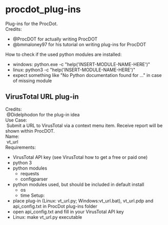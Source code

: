 # procdot_plug-ins
Plug-ins for the ProcDot.<br/>
Credits:
* @ProcDOT for actually writing ProcDOT
* @bmmaloney97 for his tutorial on writing plug-ins for ProcDOT

How to check if the used python modules are installed:
* windows: python.exe -c "help('INSERT-MODULE-NAME-HERE')"
* linux:  python3 -c "help('INSERT-MODULE-NAME-HERE')"
* expect something like "No Python documentation found for ..." in case of missing module
## VirusTotal URL plug-in
Credits: <br/>
&nbsp;@Didelphodon for the plug-in idea<br/>
Use Case:<br/>
&nbsp;Submit a URL to VirusTotal via a context menu item. Receive report will be shown within ProcDOT.<br/>
Name:<br/>
&nbsp;vt_url<br/>
Requirements:
* VirusTotal API key (see VirusTotal how to get a free or paid one)
* python 3
* python modules
  * requests
  * configparser
* python modules used, but should be included in default install
  * os
  * time
Setup:
* place plug-in (Linux: vt_url.py; Windows:vt_url.bat), vt_url.pdp and api_config.txt in ProcDot plug-ins folder
* open api_config.txt and fill in your VirusTotal API key 
* Linux: make vt_url.py executable
